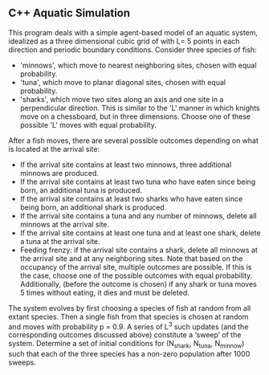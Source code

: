 ## C++ Aquatic Simulation

This program deals with a simple agent-based model of an aquatic system, idealized as a three dimensional cubic grid of with L= 5 points in each direction and periodic boundary conditions. Consider three species of
fish:
* 'minnows', which move to nearest neighboring sites, chosen with equal probability.
* 'tuna', which move to planar diagonal sites, chosen with equal probability.
* 'sharks', which move two sites along an axis and one site in a perpendicular direction. This is similar to the 'L' manner in which knights move on a chessboard, but in three dimensions.  Choose one of these possible 'L' moves with equal probability.

After a fish moves, there are several possible outcomes depending on what is located at the arrival site:
* If the arrival site contains at least two minnows, three additional minnows are produced.
* If the arrival site contains at least two tuna who have eaten since being born, an additional tuna is produced.
* If the arrival site contains at least two sharks who have eaten since being born, an additional shark is produced.
* If the arrival site contains a tuna and any number of minnows, delete all minnows at the arrival site.
* If the arrival site contains at least one tuna and at least one shark, delete a tuna at the arrival site.
* Feeding frenzy: if the arrival site contains a shark, delete all minnows at the arrival site and at any neighboring sites.
Note that based on the occupancy of the arrival site, multiple outcomes are possible. If this is the case, choose one of the possible outcomes with equal probability.  Additionally, (before the outcome is chosen) if any shark or tuna moves 5 times without eating, it dies and must be deleted.

The system evolves by first choosing a species of fish at random from all extant species. Then a single fish
from that species is chosen at random and moves with probability p = 0.9. A series of L<sup>3</sup> such updates (and the corresponding outcomes discussed above) constitute a ‘sweep’ of the system. Determine a set of initial conditions for (N<sub>shark</sub>, N<sub>tuna</sub>, N<sub>minnow</sub>) such that each of the three species has a non-zero population after 1000 sweeps.
